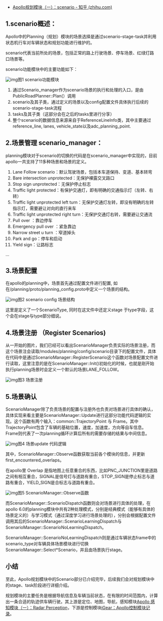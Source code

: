 - [Apollo规划模块（一）：scenario - 知乎 (zhihu.com)](https://zhuanlan.zhihu.com/p/415408124)

## 1.scenario概述：

Apollo中的Planning（规划）模块的场景选择是通过scenario-stage-task并利用状态机行车对车辆状态和规划功能进行维护的。

scenario代表当前所处的场景，包括正常的路上行驶场景、停车场景、红绿灯路口场景等。

scenario功能模块中的主要功能如下：

![img](https://pic2.zhimg.com/80/v2-e3445b1f9941e269a212c9199f0f201d_720w.jpg)图1 scenario功能模块



1. 通过Scenario_manager作为scenario场景的执行和处理的入口，是由PublicRoadPlanner::Plan(）调用
2. scenario及其子类，通过定义的场景以及config配置文件具体执行后续的scenario-stage-task流程
3. tasks及其子类（这部分会在之后的tasks里进行分享）
4. 整个scenario的数据信息来源来自于ReferenceLineInfo类，其中主要通过reference_line, lanes, vehicle_state以及adc_planning_point.

## **2.场景管理 scenario_manager：**

planning模块对于scenario的切换的代码是在scenario_manager中实现的，目前apollo一共支持了11多种场景和场景的定义。

1. Lane Follow scenario：默认驾驶场景，包括本车道保持、变道、基本转弯
2. Bare intersection unprotected：无保护裸露交叉路口
3. Stop sign unprotected：无保护停止标志
4. Traffic light protected：有保护交通灯，即有明确的交通指示灯（左转、右转）
5. Traffic light unprotected left turn：无保护交通灯左转，即没有明确的左转指示灯，需要避让对向的直行来车
6. Traffic light unprotected right turn：无保护交通灯右转，需要避让交通流
7. Pull over ：靠边停车
8. Emergency pull over ：紧急靠边
9. Narrow street u turn ：窄道掉头
10. Park and go：停车和启动
11. Yield sign：让路标志

...

## 3.场景配置

在apollo的planning中，场景首先通过配置文件进行配置, 如在/planning/proto/planning_config.proto中定义一个场景的结构。

![img](https://pic2.zhimg.com/80/v2-884b4c885e37690fdfb7c51c99d0dcc9_720w.jpg)图2 scenario config 场景结构

这里是定义了一个ScenarioType, 同时在这文件中还定义stage 于type字段，这个会在stage与type部分细说。

## 4.场景注册 （Register Scenarios)

从一开始的图片，我们已经可以看出ScenarioManager负责实际的场景注册，而这个场景注会读取/modules/planning/config/scenario目录下的配置文件，具体在代码中是通过ScenarioManager::RegisterScenario这个函数对场景配置文件进行读取，这里注意的是在ScenarioManager::Init()初始化的时候，也就是刚开始执行planning场景时会定义一个默认的场景LANE_FOLLOW。

![img](https://pic2.zhimg.com/80/v2-6baaeae55454dffcd342ed6280c10f0d_720w.jpg)图3 场景注册

##  5.场景确认

ScenarioManager除了负责场景的配置与注册外也负责对场景进行具体的确认，具体实现来看主要是ScenarioManager::Update进行这部分功能代码逻辑的实现。这个函数有两个输入：common::TrajectoryPoint 与 Frame。其中TrajectoryPoint包含了车辆的基础位置，速度，加速度，方向等自车信息。Frame则代表了一次planning循环计算后所有的需要存储的结果与中间信息。

![img](https://pic2.zhimg.com/80/v2-a9bd36e16c19a3d90a377572f3f23b99_720w.jpg)图4 场景update 代码逻辑

其中，ScenarioManager::Observe函数获取当前各个模块的信息，并更新first_encountered_overlaps。

在apollo里 Overlap 是指地图上任意重合的东西，比如PNC_JUNCTION里是道路之间有相互重合，SIGNAL是信号灯与道路有重合，STOP_SIGN是停止标志与道路有重合，YIELD_SIGN是合标志与道路有重合。

![img](https://pic1.zhimg.com/80/v2-7565c9f82a8cb11939d241014d6788b4_720w.jpg)图5 ScenarioManager::Observe函数

而ScenarioManager::ScenarioDispatch函数则会对场景进行具体的处理，在apollo 6.0的planning模块中共有2种处理模式，分别是经典模式（能够有具体的场景定义的）与学习模式（通过深度学习进行场景处理的），分别会根据配置文件调用其后的ScenarioManager::ScenarioLearningDispatch与ScenarioManager::ScenarioNoLearningDispatch。

ScenarioManager::ScenarioNoLearningDispatch则是通过车辆状态frame中的scenario_type对车辆具体场景模块进行切换 ScenarioManager::Select*Scenario，并且由场景执行stage。

## 小结

至此，Apollo规划模块中的Scenario部分已介绍完毕，后续我们会对规划模块中的stage、task阶段进行详细介绍。

规划模块的主要任务是根据导航信息及车辆当前状态，在有限的时间范围内，计算出一条合适的轨迹供车辆行驶。其上游是定位、地图，导航，感知模块[Apollo 感知模块（一）：Radar Perception](https://zhuanlan.zhihu.com/p/415416588)，下游是控制模块[iGear：Apollo控制模块记录](https://zhuanlan.zhihu.com/p/423071273)。